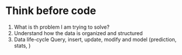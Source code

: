 # Think before code
1. What is th problem I am trying to solve?
2. Understand how the data is organized and structured
3. Data life-cycle Query, insert, update, modify and model (prediction, stats, )

